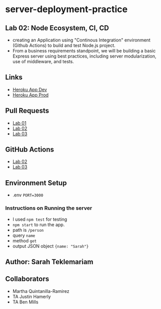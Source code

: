 # server-deployment-practice

## Lab 02: Node Ecosystem, CI, CD

- creating an Application using "Continous Integration" environment (Github Actions) to build and test  Node.js project.
- From a business requirements standpoint, we will be building a basic Express server using best practices, including server modularization, use of middleware, and tests.

## Links

- [Heroku App Dev](https://sarah-server-deploy-dev.herokuapp.com/)
- [Heroku App Prod](https://dashboard.heroku.com/apps/sarah-server-deploy-prod)

## Pull Requests

- [Lab 01](https://github.com/SarahTek/server-deployment-practice/pull/1)
- [Lab 02](https://github.com/SarahTek/server-deployment-practice/pull/5)
- [Lab 03](https://github.com/SarahTek/server-deployment-practice/pull/10)
## GitHub Actions

- [Lab 02](https://github.com/SarahTek/server-deployment-practice/actions)
- [Lab 03](https://github.com/SarahTek/server-deployment-practice/actions)
## Environment Setup

- .env `PORT=3000`

### Instructions on Running the server

- I used `npm test` for testing
- `npm start` to run the app.
- path is `/person`
- query `name`
- method `get`
- output JSON object `{name: "Sarah"}`

## Author: Sarah Teklemariam

## Collaborators

- Martha Quintanilla-Ramirez
- TA Justin Hamerly
- TA Ben Mills
